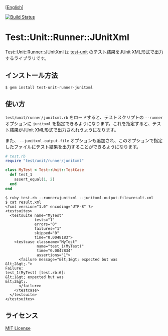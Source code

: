 [[English](README.md)]

[![Build Status](https://travis-ci.org/kenichiice/test-unit-runner-junitxml.svg?branch=master)](https://travis-ci.org/kenichiice/test-unit-runner-junitxml)

# Test::Unit::Runner::JUnitXml

Test::Unit::Runner::JUnitXml は [test-unit](https://github.com/test-unit/test-unit) のテスト結果をJUnit XML形式で出力するライブラリです。

## インストール方法

    $ gem install test-unit-runner-junitxml

## 使い方

`test/unit/runner/junitxml.rb` をロードすると、テストスクリプトの `--runner` オプションに `junitxml` を指定できるようになります。これを指定すると、テスト結果がJUnit XML形式で出力されれうようになります。

また、 `--junitxml-output-file` オプションも追加され、このオプションで指定したファイルにテスト結果を出力することができるようになります。

```ruby
# test.rb
require "test/unit/runner/junitxml"

class MyTest < Test::Unit::TestCase
  def test_1
    assert_equal(1, 2)
  end
end
```

```
$ ruby test.rb --runner=junitxml --junitxml-output-file=result.xml
$ cat result.xml
<?xml version="1.0" encoding="UTF-8" ?>
<testsuites>
  <testsuite name="MyTest"
             tests="1"
             errors="0"
             failures="1"
             skipped="0"
             time="0.0048183">
    <testcase classname="MyTest"
              name="test_1(MyTest)"
              time="0.0047834"
              assertions="1">
      <failure message="&lt;1&gt; expected but was
&lt;2&gt;.">
Failure:
test_1(MyTest) [test.rb:6]:
&lt;1&gt; expected but was
&lt;2&gt;.
      </failure>
    </testcase>
  </testsuite>
</testsuites>
```

## ライセンス

[MIT License](https://opensource.org/licenses/MIT)

